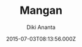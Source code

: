 ---
title: Mangan
github: https://github.com/dikiaap/mangan
demo: https://mangan.dikiaap.id
author: Diki Ananta
ssg:
  - Jekyll
cms:
  - No Cms
date: 2015-07-03T08:13:56.000Z
github_branch: master
description: Geek theme for Jekyll.
stale: false
---